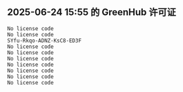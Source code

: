 ## 2025-06-24 15:55 的 GreenHub 许可证
```
No license code
No license code
SYfu-Rkqo-ADNZ-KsC8-ED3F
No license code
No license code
No license code
No license code
No license code
No license code
No license code
```
